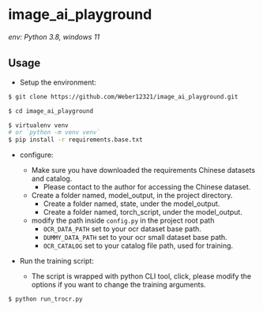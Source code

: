 # image_ai_playground

###### env: Python 3.8, windows 11

## Usage
+ Setup the environment: 
```bash
$ git clone https://github.com/Weber12321/image_ai_playground.git 

$ cd image_ai_playground

$ virtualenv venv
# or `python -m venv venv`
$ pip install -r requirements.base.txt
```
+ configure:
  + Make sure you have downloaded the requirements Chinese datasets and catalog.
    + Please contact to the author for accessing the Chinese dataset.
  + Create a folder named, model_output, in the project directory.
    + Create a folder named, state, under the model_output.
    + Create a folder named, torch_script, under the model_output.
  + modify the path inside `config.py` in the project root path
    + `OCR_DATA_PATH` set to your ocr dataset base path.
    + `DUMMY_DATA_PATH` set to your ocr small dataset base path.
    + `OCR_CATALOG` set to your catalog file path, used for training.
  
+ Run the training script:
  + The script is wrapped with python CLI tool, click, please modify the options if you want to change the training arguments.
```bash
$ python run_trocr.py 
```